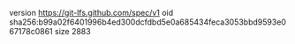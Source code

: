 version https://git-lfs.github.com/spec/v1
oid sha256:b99a02f6401996b4ed300dcfdbd5e0a685434feca3053bbd9593e067178c0861
size 2883
